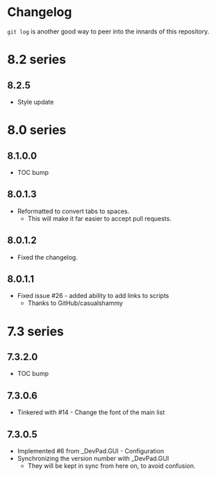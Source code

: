 # Changelog

`git log` is another good way to peer into the innards of this repository.



# 8.2 series

## 8.2.5

- Style update

 
# 8.0 series

## 8.1.0.0

- TOC bump


## 8.0.1.3

- Reformatted to convert tabs to spaces.
  -  This will make it far easier to accept pull requests.


## 8.0.1.2

- Fixed the changelog.


## 8.0.1.1

- Fixed issue #26 - added ability to add links to scripts
  -  Thanks to GitHub/casualshammy



# 7.3 series

## 7.3.2.0

- TOC bump


## 7.3.0.6

- Tinkered with #14 - Change the font of the main list


## 7.3.0.5

- Implemented #6 from _DevPad.GUI - Configuration
- Synchronizing the version number with _DevPad.GUI
  -  They will be kept in sync from here on, to avoid confusion.
